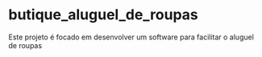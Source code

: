 # butique_aluguel_de_roupas
Este projeto é focado em desenvolver um software para facilitar o aluguel de roupas

